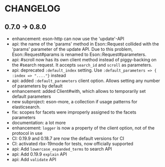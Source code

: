# CHANGELOG

## 0.7.0 -> 0.8.0

* enhancement: eson-http can now use the 'update'-API
* api: the name of the 'params' method in Eson::Request collided with the 'params' parameter of the update API. Due to this problem, Eson::Request#params is renamed to Eson::Request#parameters.
* api: #scroll now has its own client method instead of piggy-backing on the #search request. It accepts `search_id` and `scroll` as parameters.
* api: deprecated `:default_index` setting. Use `:default_parameters => { :index => "...."}` instead
* api: added `:default_parameters` client option. Allows setting any number of parameters by default
* enhancement: added Client#with, which allows to temporarily set default parameters
* new subproject: eson-more, a collection if usage patterns for elasticsearch.
* fix: scopes for facets were improperly assigned to the facets parameters
* documentation: a lot more
* enhancement: `logger` is now a property of the client option, not of the
protocol in use
* CI: 0.19.9 and 0.18.7 are now the default versions for CI
* CI: activated rbx-19mode for tests, now officially supported
* api: Add `lowercase_expanded_terms` to search API
* api: Add 0.19.9 `explain` API
* api: Add `validate` API